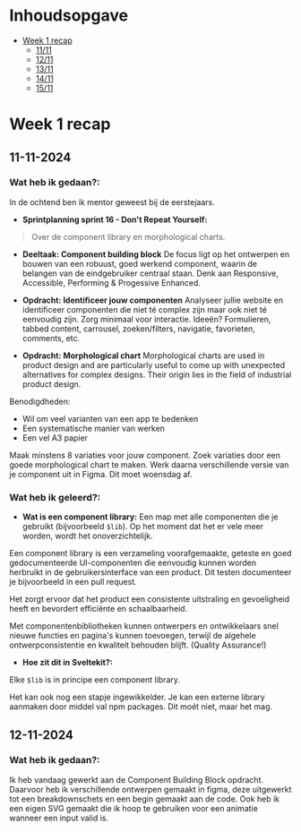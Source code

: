 # Inhoudsopgave

- [Week 1 recap](#week-1-recap)
  - [11/11](#11-11-2024)
  - [12/11](#12-11-2024)
  - [13/11](#13-11-2024)
  - [14/11](#14-11-2024)
  - [15/11](#15-11-2024)

# Week 1 recap

## 11-11-2024

### Wat heb ik gedaan?:

In de ochtend ben ik mentor geweest bij de eerstejaars.

- **Sprintplanning sprint 16 - Don't Repeat Yourself:**

> Over de component library en morphological charts.

- **Deeltaak: Component building block**
De focus ligt op het ontwerpen en bouwen van een robuust, goed werkend component, waarin de belangen van de eindgebruiker centraal staan. Denk aan Responsive, Accessible, Performing & Progessive Enhanced.

- **Opdracht: Identificeer jouw componenten**
Analyseer jullie website en identificeer componenten die niet té complex zijn maar ook niet té eenvoudig zijn.
Zorg minimaal voor interactie. Ideeën? Formulieren, tabbed content, carrousel, zoeken/filters, navigatie, favorieten, comments, etc.

- **Opdracht: Morphological chart**
Morphological charts are used in product design and are particularly useful to come up with unexpected alternatives for complex designs. Their origin lies in the field of industrial product design.

Benodigdheden:
- Wil om veel varianten van een app te bedenken
- Een systematische manier van werken
- Een vel A3 papier

Maak minstens 8 variaties voor jouw component. Zoek variaties door een goede morphological chart te maken. Werk daarna verschillende versie van je component uit in Figma. Dit moet woensdag af.

### Wat heb ik geleerd?:

- **Wat is een component library:**
Een map met alle componenten die je gebruikt (bijvoorbeeld `$lib`). Op het moment dat het er vele meer worden, wordt het onoverzichtelijk.

Een component library is een verzameling voorafgemaakte, geteste en goed gedocumenteerde UI-componenten die eenvoudig kunnen worden herbruikt in de gebruikersinterface van een product. Dit testen documenteer je bijvoorbeeld in een pull request.

Het zorgt ervoor dat het product een consistente uitstraling en gevoeligheid heeft en bevordert efficiënte en schaalbaarheid.

Met componentenbibliotheken kunnen ontwerpers en ontwikkelaars snel nieuwe functies en pagina's kunnen toevoegen, terwijl de algehele ontwerpconsistentie en kwaliteit behouden blijft. (Quality Assurance!)

- **Hoe zit dit in Sveltekit?:**

Elke `$lib` is in principe een component library.

Het kan ook nog een stapje ingewikkelder. Je kan een externe library aanmaken door middel val npm packages. Dit moét niet, maar het mag.


## 12-11-2024

### Wat heb ik gedaan?:

Ik heb vandaag gewerkt aan de Component Building Block opdracht. Daarvoor heb ik verschillende ontwerpen gemaakt in figma, deze uitgewerkt tot een breakdownschets en een begin gemaakt aan de code. Ook heb ik een eigen SVG gemaakt die ik hoop te gebruiken voor een animatie wanneer een input valid is.
